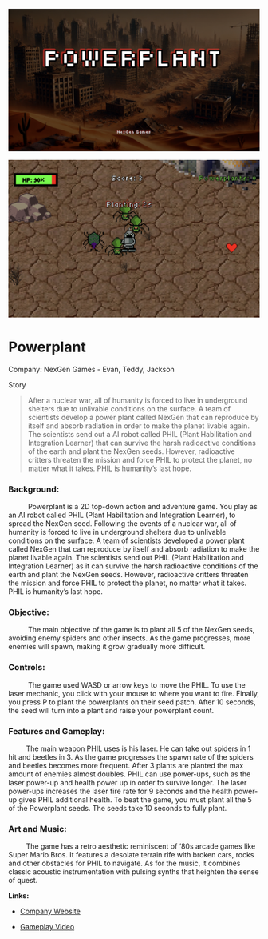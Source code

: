 


![](./Screenshots/title_screen.png)

[![Gameplay Screenshot](./Screenshots/gameplay.png)](https://youtu.be/uxXzdzv7LhI)


# Powerplant

Company: NexGen Games - Evan, Teddy, Jackson

Story 

>After a nuclear war, all of humanity is forced to live in underground shelters due to unlivable conditions on the surface. A team of scientists develop a power plant called NexGen that can reproduce by itself and absorb radiation in order to make the planet livable again. The scientists send out a AI robot called PHIL (Plant Habilitation and Integration Learner) that can survive the harsh radioactive conditions of the earth and plant the NexGen seeds. However, radioactive critters threaten the mission and force PHIL to protect the planet, no matter what it takes. PHIL is humanity’s last hope.



### **Background:**
&nbsp;&nbsp;&nbsp;&nbsp;&nbsp;&nbsp;&nbsp;&nbsp;&nbsp; Powerplant is a 2D top-down action and adventure game. You play as an AI robot called PHIL (Plant Habilitation and Integration Learner), to spread the NexGen seed. Following the events of a nuclear war, all of humanity is forced to live in underground shelters due to unlivable conditions on the surface. A team of scientists developed a power plant called NexGen that can reproduce by itself and absorb radiation to make the planet livable again. The scientists send out PHIL (Plant Habilitation and Integration Learner) as it can survive the harsh radioactive conditions of the earth and plant the NexGen seeds. However, radioactive critters threaten the mission and force PHIL to protect the planet, no matter what it takes. PHIL is humanity’s last hope. 

### **Objective:**
&nbsp;&nbsp;&nbsp;&nbsp;&nbsp;&nbsp;&nbsp;&nbsp;&nbsp; The main objective of the game is to plant all 5 of the NexGen seeds, avoiding enemy spiders and other insects. As the game progresses, more enemies will spawn, making it grow gradually more difficult.

### **Controls:** 

&nbsp;&nbsp;&nbsp;&nbsp;&nbsp;&nbsp; &nbsp;&nbsp;&nbsp;The game used WASD or arrow keys to move the PHIL. To use the laser mechanic, you click with your mouse to where you want to fire. Finally, you press P to plant the powerplants on their seed patch. After 10 seconds, the seed will turn into a plant and raise your powerplant count.

### **Features and Gameplay:**
	
&nbsp;&nbsp;&nbsp;&nbsp;&nbsp;&nbsp;&nbsp;&nbsp;&nbsp;The main weapon PHIL uses is his laser. He can take out spiders in 1 hit and beetles in 3. As the game progresses the spawn rate of the spiders and beetles becomes more frequent. After 3 plants are planted the max amount of enemies almost doubles. PHIL can use power-ups, such as the laser power-up and health power up in order to survive longer. The laser power-ups increases the laser fire rate for 9 seconds and the health power-up gives PHIL additional health. To beat the game, you must plant all the 5 of the Powerplant seeds. The seeds take 10 seconds to fully plant. 

### **Art and Music:**
&nbsp;&nbsp;&nbsp;&nbsp;&nbsp;&nbsp;&nbsp;&nbsp;&nbsp;The game has a retro aesthetic reminiscent of ‘80s arcade games like Super Mario Bros. It features a desolate terrain rife with broken cars, rocks and other obstacles for PHIL to navigate. As for the music, it combines classic acoustic instrumentation with pulsing synths that heighten the sense of quest.


**Links:**

* [Company Website](https://sites.google.com/conncoll.edu/nexgengames)


* [Gameplay Video](https://youtu.be/uxXzdzv7LhI)



